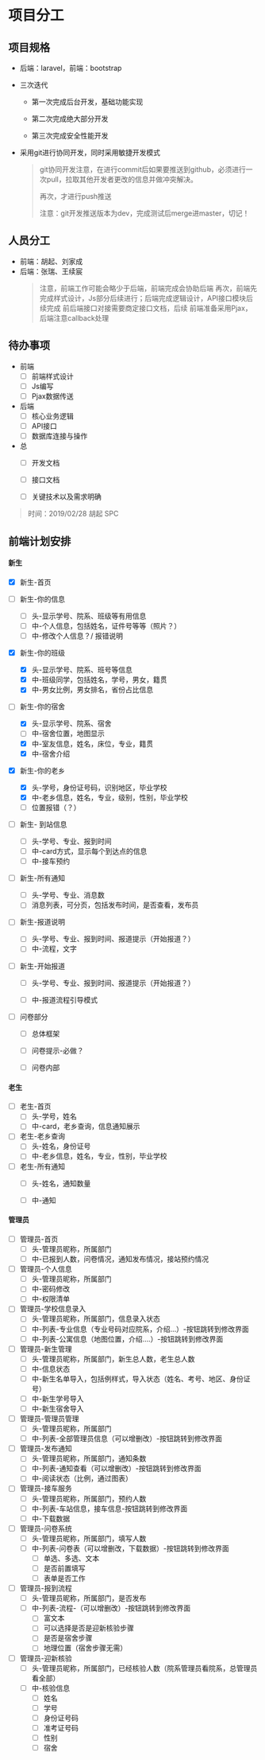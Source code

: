 # 项目分工

## 项目规格

- 后端：laravel，前端：bootstrap

- 三次迭代

    - 第一次完成后台开发，基础功能实现

    - 第二次完成绝大部分开发

    - 第三次完成安全性能开发

- 采用git进行协同开发，同时采用敏捷开发模式

    > git协同开发注意，在进行commit后如果要推送到github，必须进行一次pull，拉取其他开发者更改的信息并做冲突解决。
    >
    > 再次，才进行push推送
    >
    > 注意：git开发推送版本为dev，完成测试后merge进master，切记！

## 人员分工
- 前端：胡起、刘家成
- 后端：张瑞、王续宸
    > 注意，前端工作可能会略少于后端，前端完成会协助后端
    > 再次，前端先完成样式设计，Js部分后续进行；后端完成逻辑设计，API接口模块后续完成
    > 前后端接口对接需要商定接口文档，后续
    > 前端准备采用Pjax，后端注意callback处理

## 待办事项
- 前端
    - [ ] 前端样式设计
    - [ ] Js编写
    - [ ] Pjax数据传送
- 后端
    - [ ] 核心业务逻辑
    - [ ] API接口
    - [ ] 数据库连接与操作
- 总
    - [ ] 开发文档
    - [ ] 接口文档
    - [ ] 关键技术以及需求明确


> 时间：2019/02/28
> 胡起 SPC 



## 前端计划安排

#### 新生

- [x] 新生-首页

- [ ] 新生-你的信息
  - [ ] 头-显示学号、院系、班级等有用信息
  - [ ] 中-个人信息，包括姓名，证件号等等（照片？）
  - [ ] 中-修改个人信息？/ 报错说明

- [x] 新生-你的班级
  - [x] 头-显示学号、院系、班号等信息
  - [x] 中-班级同学，包括姓名，学号，男女，籍贯
  - [x] 中-男女比例，男女排名，省份占比信息

- [ ] 新生-你的宿舍
  - [x] 头-显示学号、院系、宿舍
  - [ ] 中-宿舍位置，地图显示
  - [x] 中-室友信息，姓名，床位，专业，籍贯
  - [x] 中-宿舍介绍

- [x] 新生-你的老乡
  - [x] 头-学号，身份证号码，识别地区，毕业学校
  - [x] 中-老乡信息，姓名，专业，级别，性别，毕业学校
  - [ ] 位置报错（？）

- [ ] 新生- 到站信息
  - [ ] 头-学号、专业、报到时间
  - [ ] 中-card方式，显示每个到达点的信息
  - [ ] 中-接车预约

- [ ] 新生-所有通知
  - [ ] 头-学号、专业、消息数
  - [ ] 消息列表，可分页，包括发布时间，是否查看，发布员

- [ ] 新生-报道说明
  - [ ] 头-学号、专业、报到时间、报道提示（开始报道？）
  - [ ] 中-流程，文字

- [ ] 新生-开始报道
  - [ ] 头-学号、专业、报到时间、报道提示（开始报道？）
  - [ ] 中-报道流程引导模式

  

- [ ] 问卷部分

  - [ ] 总体框架

  - [ ] 问卷提示-必做？

  - [ ] 问卷内部

    

#### 老生

- [ ] 老生-首页
  - [ ] 头-学号，姓名
  - [ ] 中-card，老乡查询，信息通知展示
- [ ] 老生-老乡查询
  - [ ] 头-姓名，身份证号
  - [ ] 中-老乡信息，姓名，专业，性别，毕业学校
- [ ] 老生-所有通知
  - [ ] 头-姓名，通知数量
  - [ ] 中-通知



#### 管理员

- [ ] 管理员-首页
  - [ ] 头-管理员昵称，所属部门
  - [ ] 中-已报到人数，问卷情况，通知发布情况，接站预约情况
- [ ] 管理员-个人信息
  - [ ] 头-管理员昵称，所属部门
  - [ ] 中-密码修改
  - [ ] 中-权限清单
- [ ] 管理员-学校信息录入
  - [ ] 头-管理员昵称，所属部门，信息录入状态
  - [ ] 中-列表-专业信息（专业号码对应院系，介绍…）-按钮跳转到修改界面
  - [ ] 中-列表-公寓信息（地图位置，介绍….）-按钮跳转到修改界面
- [ ] 管理员-新生管理
  - [ ] 头-管理员昵称，所属部门，新生总人数，老生总人数
  - [ ] 中-信息状态
  - [ ] 中-新生名单导入，包括例样式，导入状态（姓名、考号、地区、身份证号）
  - [ ] 中-新生学号导入
  - [ ] 中-新生宿舍导入
- [ ] 管理员-管理员管理
  - [ ] 头-管理员昵称，所属部门
  - [ ] 中-列表-全部管理员信息（可以增删改）-按钮跳转到修改界面
- [ ] 管理员-发布通知
  - [ ] 头-管理员昵称，所属部门，通知条数
  - [ ] 中-列表-通知查看（可以增删改）-按钮跳转到修改界面
  - [ ] 中-阅读状态（比例，通过图表）
- [ ] 管理员-接车服务
  - [ ] 头-管理员昵称，所属部门，预约人数
  - [ ] 中-列表-车站信息，接车信息-按钮跳转到修改界面
  - [ ] 中-下载数据
- [ ] 管理员-问卷系统
  - [ ] 头-管理员昵称，所属部门，填写人数
  - [ ] 中-列表-问卷表（可以增删改，下载数据）-按钮跳转到修改界面
    - [ ] 单选、多选、文本
    - [ ] 是否前置填写
    - [ ] 表单是否工作
- [ ] 管理员-报到流程
  - [ ] 头-管理员昵称，所属部门，是否发布
  - [ ] 中-列表-流程-（可以增删改）-按钮跳转到修改界面
    - [ ] 富文本
    - [ ] 可以选择是否是迎新核验步骤
    - [ ] 是否是宿舍步骤
    - [ ] 地理位置（宿舍步骤无需）
- [ ] 管理员-迎新核验
  - [ ] 头-管理员昵称，所属部门，已经核验人数（院系管理员看院系，总管理员看全部）
  - [ ] 中-核验信息
    - [ ] 姓名
    - [ ] 学号
    - [ ] 身份证号码
    - [ ] 准考证号码
    - [ ] 性别
    - [ ] 宿舍